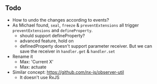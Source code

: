 ## Todo

- How to undo the changes according to events?
- As Michael found, `seal`, `freeze` & `preventExtensions`  all trigger `preventExtensions` and `defineProperty`.
    - should support defineProperty?
    - advanced feature, hold on
    - definedProperty doesn't support parameter receiver. But we can save the receiver in `handler.get` & `handler.set`
- Rename it
    - Max: 'Current X'
    - Max: actuate
- Similar concept: https://github.com/nx-js/observer-util
    - It doesn't use RxJS
